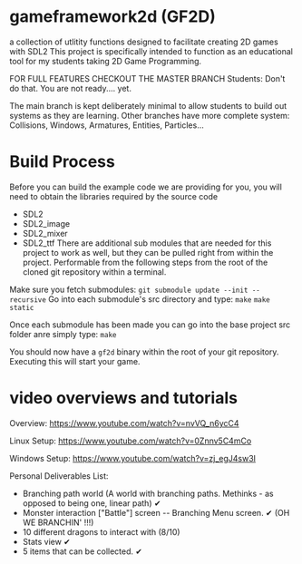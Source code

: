 # gameframework2d (GF2D)
a collection of utlitity functions designed to facilitate creating 2D games with SDL2
This project is specifically intended to function as an educational tool for my students taking 2D Game Programming.

FOR FULL FEATURES CHECKOUT THE MASTER BRANCH
Students: Don't do that.  You are not ready.... yet.

The main branch is kept deliberately minimal to allow students to build out systems as they are learning.
Other branches have more complete system: Collisions, Windows, Armatures, Entities, Particles...

# Build Process

Before you can build the example code we are providing for you, you will need to obtain the libraries required
by the source code
 - SDL2
 - SDL2_image
 - SDL2_mixer
 - SDL2_ttf
There are additional sub modules that are needed for this project to work as well, but they can be pulled right from within the project.
Performable from the following steps from the root of the cloned git repository within a terminal. 

Make sure you fetch submodules: `git submodule update --init --recursive`
Go into each submodule's src directory and type:
`make`
`make static`

Once each submodule has been made you can go into the base project src folder anre simply type:
`make`

You should now have a `gf2d` binary within the root of your git repository. Executing this will start your game.

# video overviews and tutorials
Overview: https://www.youtube.com/watch?v=nvVQ_n6ycC4

Linux Setup: https://www.youtube.com/watch?v=0Znnv5C4mCo

Windows Setup: https://www.youtube.com/watch?v=zj_egJ4sw3I


Personal Deliverables List:
- Branching path world  (A world with branching paths. Methinks - as opposed to being one, linear path)      ✔
- Monster interaction ["Battle"] screen -- Branching Menu screen.                                            ✔  (OH WE BRANCHIN' !!!)
- 10 different dragons to interact with                                                                    (8/10)
- Stats view                                                                                                 ✔
- 5 items that can be collected.                                                                             ✔

